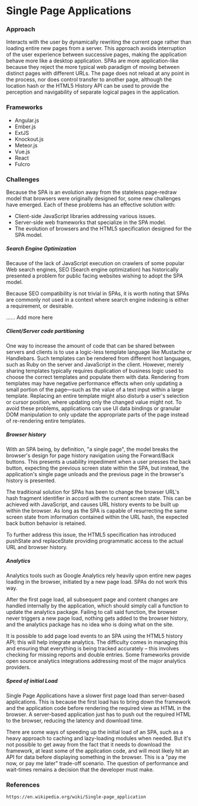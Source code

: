 # Single Page Applications

### Approach

Interacts with the user by dynamically rewriting the current page rather than loading entire new pages from a server. This approach avoids interruption of the user experience between successive pages, making the application behave more like a desktop application. SPAs are more application-like because they reject the more typical web paradigm of moving between distinct pages with different URLs. The page does not reload at any point in the process, nor does control transfer to another page, although the location hash or the HTML5 History API can be used to provide the perception and navigability of separate logical pages in the application.

### Frameworks

* Angular.js
* Ember.js
* ExtJS
* Knockout.js
* Meteor.js
* Vue.js
* React
* Fulcro

### Challenges

Because the SPA is an evolution away from the stateless page-redraw model that browsers were originally designed for, some new challenges have emerged. Each of these problems has an effective solution with:

* Client-side JavaScript libraries addressing various issues.
* Server-side web frameworks that specialize in the SPA model.
* The evolution of browsers and the HTML5 specification designed for the SPA model.

##### Search Engine Optimization

Because of the lack of JavaScript execution on crawlers of some popular Web search engines, SEO \(Search engine optimization\) has historically presented a problem for public facing websites wishing to adopt the SPA model. 

Because SEO compatibility is not trivial in SPAs, it is worth noting that SPAs are commonly not used in a context where search engine indexing is either a requirement, or desirable.

...... Add more here

##### Client/Server code partitioning

One way to increase the amount of code that can be shared between servers and clients is to use a logic-less template language like Mustache or Handlebars. Such templates can be rendered from different host languages, such as Ruby on the server and JavaScript in the client. However, merely sharing templates typically requires duplication of business logic used to choose the correct templates and populate them with data. Rendering from templates may have negative performance effects when only updating a small portion of the page—such as the value of a text input within a large template. Replacing an entire template might also disturb a user's selection or cursor position, where updating only the changed value might not. To avoid these problems, applications can use UI data bindings or granular DOM manipulation to only update the appropriate parts of the page instead of re-rendering entire templates.

##### Browser history

With an SPA being, by definition, "a single page", the model breaks the browser's design for page history navigation using the Forward/Back buttons. This presents a usability impediment when a user presses the back button, expecting the previous screen state within the SPA, but instead, the application's single page unloads and the previous page in the browser's history is presented.

The traditional solution for SPAs has been to change the browser URL's hash fragment identifier in accord with the current screen state. This can be achieved with JavaScript, and causes URL history events to be built up within the browser. As long as the SPA is capable of resurrecting the same screen state from information contained within the URL hash, the expected back button behavior is retained.

To further address this issue, the HTML5 specification has introduced pushState and replaceState providing programmatic access to the actual URL and browser history.

##### Analytics

Analytics tools such as Google Analytics rely heavily upon entire new pages loading in the browser, initiated by a new page load. SPAs do not work this way.

After the first page load, all subsequent page and content changes are handled internally by the application, which should simply call a function to update the analytics package. Failing to call said function, the browser never triggers a new page load, nothing gets added to the browser history, and the analytics package has no idea who is doing what on the site.

It is possible to add page load events to an SPA using the HTML5 history API; this will help integrate analytics. The difficulty comes in managing this and ensuring that everything is being tracked accurately – this involves checking for missing reports and double entries. Some frameworks provide open source analytics integrations addressing most of the major analytics providers.

##### Speed of initial Load

Single Page Applications have a slower first page load than server-based applications. This is because the first load has to bring down the framework and the application code before rendering the required view as HTML in the browser. A server-based application just has to push out the required HTML to the browser, reducing the latency and download time.

There are some ways of speeding up the initial load of an SPA, such as a heavy approach to caching and lazy-loading modules when needed. But it's not possible to get away from the fact that it needs to download the framework, at least some of the application code, and will most likely hit an API for data before displaying something in the browser. This is a "pay me now, or pay me later" trade-off scenario. The question of performance and wait-times remains a decision that the developer must make.

### References

```
https://en.wikipedia.org/wiki/Single-page_application
```
